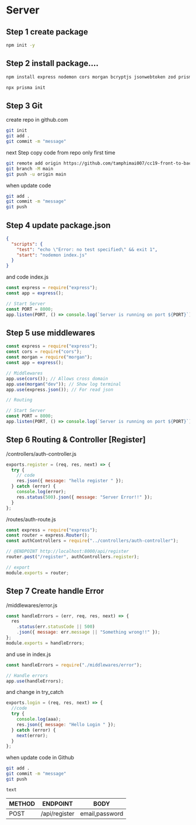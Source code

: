 # Server

## Step 1 create package

```bash
npm init -y
```

## Step 2 install package....

```bash
npm install express nodemon cors morgan bcryptjs jsonwebtoken zod prisma
```

```bash
npx prisma init
```

## Step 3 Git

create repo in github.com

```bash
git init
git add .
git commit -m "message"
```

next Step
copy code from repo
only first time

```bash
git remote add origin https://github.com/tamphimai007/cc19-front-to-back-api.git
git branch -M main
git push -u origin main
```

when update code

```bash
git add .
git commit -m "message"
git push
```

## Step 4 update package.json

```json
{
  "scripts": {
    "test": "echo \"Error: no test specified\" && exit 1",
    "start": "nodemon index.js"
  }
}
```

and code
index.js

```js
const express = require("express");
const app = express();

// Start Server
const PORT = 8000;
app.listen(PORT, () => console.log(`Server is running on port ${PORT}`));
```

## Step 5 use middlewares

```js
const express = require("express");
const cors = require("cors");
const morgan = require("morgan");
const app = express();

// Middlewares
app.use(cors()); // Allows cross domain
app.use(morgan("dev")); // Show log terminal
app.use(express.json()); // For read json

// Routing

// Start Server
const PORT = 8000;
app.listen(PORT, () => console.log(`Server is running on port ${PORT}`));
```

## Step 6 Routing & Controller [Register]

/controllers/auth-controller.js

```js
exports.register = (req, res, next) => {
  try {
    // code
    res.json({ message: "hello register " });
  } catch (error) {
    console.log(error);
    res.status(500).json({ message: "Server Error!!" });
  }
};
```

/routes/auth-route.js

```js
const express = require("express");
const router = express.Router();
const authControllers = require("../controllers/auth-controller");

// @ENDPOINT http://localhost:8000/api/register
router.post("/register", authControllers.register);

// export
module.exports = router;
```

## Step 7 Create handle Error

/middlewares/error.js

```js
const handleErrors = (err, req, res, next) => {
  res
    .status(err.statusCode || 500)
    .json({ message: err.message || "Something wrong!!" });
};
module.exports = handleErrors;
```

and use in index.js

```js
const handleErrors = require("./middlewares/error");

// Handle errors
app.use(handleErrors);
```

and change in try_catch

```js
exports.login = (req, res, next) => {
  //code
  try {
    console.log(aaa);
    res.json({ message: "Hello Login " });
  } catch (error) {
    next(error);
  }
};
```

when update code in Github

```bash
git add .
git commit -m "message"
git push
```

```plaintext
text
```

|METHOD|ENDPOINT|BODY|
|-----|-----|-----|
|POST|/api/register| email,password|
